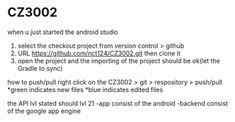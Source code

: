 # CZ3002
when u just started the android studio
1) select the checkout project from version control > github
2) URL https://github.com/nct124/CZ3002.git then clone it
3) open the project and the importing of the project should be ok(let the Gradle to sync)

how to push/pull
right click on the CZ3002 > git > respository > push/pull
*green indicates new files
*blue indicates edited files

the API lvl stated should lvl 21
-app consist of the android
-backend consist of the google app engine
